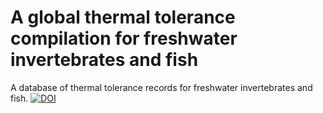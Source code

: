 # A global thermal tolerance compilation for freshwater invertebrates and fish 

A database of thermal tolerance records for freshwater invertebrates and fish. 
<a href="https://doi.org/10.5281/zenodo.14056759"><img src="https://zenodo.org/badge/808650995.svg" alt="DOI"></a>
